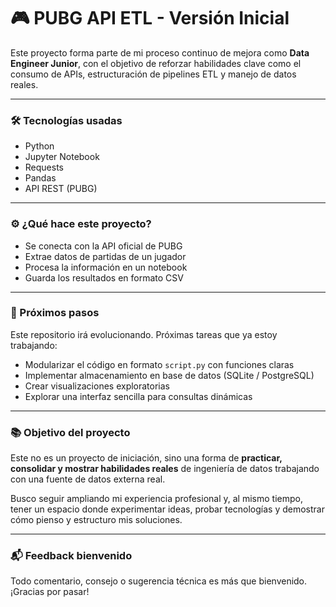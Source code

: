 # 🎮 PUBG API ETL - Versión Inicial

Este proyecto forma parte de mi proceso continuo de mejora como **Data Engineer Junior**, con el objetivo de reforzar habilidades clave como el consumo de APIs, estructuración de pipelines ETL y manejo de datos reales.

---

### 🛠️ Tecnologías usadas

- Python
- Jupyter Notebook
- Requests
- Pandas
- API REST (PUBG)

---

### ⚙️ ¿Qué hace este proyecto?

- Se conecta con la API oficial de PUBG
- Extrae datos de partidas de un jugador
- Procesa la información en un notebook
- Guarda los resultados en formato CSV

---

### 🚀 Próximos pasos

Este repositorio irá evolucionando. Próximas tareas que ya estoy trabajando:
- Modularizar el código en formato `script.py` con funciones claras
- Implementar almacenamiento en base de datos (SQLite / PostgreSQL)
- Crear visualizaciones exploratorias
- Explorar una interfaz sencilla para consultas dinámicas

---

### 📚 Objetivo del proyecto

Este no es un proyecto de iniciación, sino una forma de **practicar, consolidar y mostrar habilidades reales** de ingeniería de datos trabajando con una fuente de datos externa real.

Busco seguir ampliando mi experiencia profesional y, al mismo tiempo, tener un espacio donde experimentar ideas, probar tecnologías y demostrar cómo pienso y estructuro mis soluciones.

---

### 📬 Feedback bienvenido

Todo comentario, consejo o sugerencia técnica es más que bienvenido. ¡Gracias por pasar!
